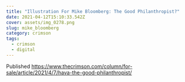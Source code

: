```yaml
---
title: "Illustration For Mike Bloomberg: The Good Philanthropist?"
date: 2021-04-12T15:10:33.542Z
cover: assets/img_0278.png
slug: mike_bloomberg
category: crimson
tags:
  - crimson
  - digital
---
```

Published https://www.thecrimson.com/column/for-sale/article/2021/4/7/hava-the-good-philanthropist/